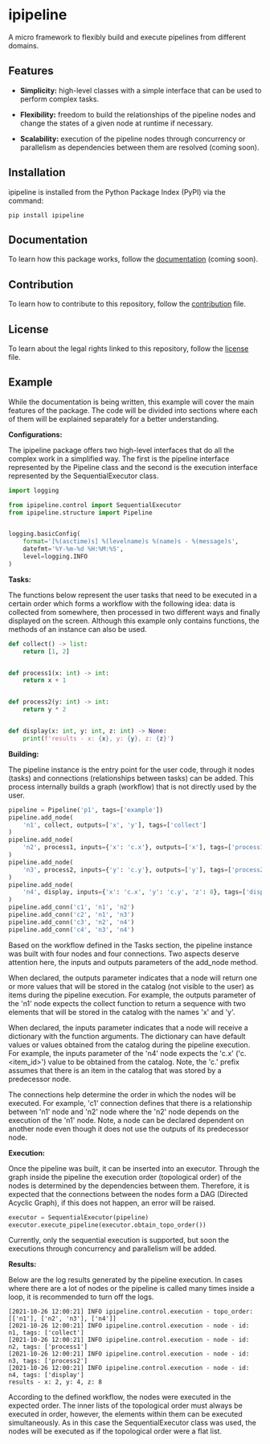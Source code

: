 # ipipeline

A micro framework to flexibly build and execute pipelines from different domains.

## Features

- **Simplicity:** high-level classes with a simple interface that can be used to perform complex tasks.

- **Flexibility:** freedom to build the relationships of the pipeline nodes and change the states of a given node at runtime if necessary.

- **Scalability:** execution of the pipeline nodes through concurrency or parallelism as dependencies between them are resolved (coming soon).

## Installation

ipipeline is installed from the Python Package Index (PyPI) via the command:

```shell
pip install ipipeline
```

## Documentation

To learn how this package works, follow the [documentation]() (coming soon).

## Contribution

To learn how to contribute to this repository, follow the [contribution](https://github.com/novaenext/ipipeline/blob/master/CONTRIBUTING.md) file.

## License

To learn about the legal rights linked to this repository, follow the [license](https://github.com/novaenext/ipipeline/blob/master/LICENSE.md) file.

## Example

While the documentation is being written, this example will cover the main features of the package. The code will be divided into sections where each of them will be explained separately for a better understanding.

**Configurations:**

The ipipeline package offers two high-level interfaces that do all the complex work in a simplified way. The first is the pipeline interface represented by the Pipeline class and the second is the execution interface represented by the SequentialExecutor class.

```python
import logging

from ipipeline.control import SequentialExecutor
from ipipeline.structure import Pipeline


logging.basicConfig(
    format='[%(asctime)s] %(levelname)s %(name)s - %(message)s', 
    datefmt='%Y-%m-%d %H:%M:%S', 
    level=logging.INFO
)
```

**Tasks:**

The functions below represent the user tasks that need to be executed in a certain order which forms a workflow with the following idea: data is collected from somewhere, then processed in two different ways and finally displayed on the screen. Although this example only contains functions, the methods of an instance can also be used.

```python
def collect() -> list:
    return [1, 2]


def process1(x: int) -> int:
    return x + 1


def process2(y: int) -> int:
    return y * 2


def display(x: int, y: int, z: int) -> None:
    print(f'results - x: {x}, y: {y}, z: {z}')
```

**Building:**

The pipeline instance is the entry point for the user code, through it nodes (tasks) and connections (relationships between tasks) can be added. This process internally builds a graph (workflow) that is not directly used by the user.

```python
pipeline = Pipeline('p1', tags=['example'])
pipeline.add_node(
    'n1', collect, outputs=['x', 'y'], tags=['collect']
)
pipeline.add_node(
    'n2', process1, inputs={'x': 'c.x'}, outputs=['x'], tags=['process1']
)
pipeline.add_node(
    'n3', process2, inputs={'y': 'c.y'}, outputs=['y'], tags=['process2']
)
pipeline.add_node(
    'n4', display, inputs={'x': 'c.x', 'y': 'c.y', 'z': 8}, tags=['display']
)
pipeline.add_conn('c1', 'n1', 'n2')
pipeline.add_conn('c2', 'n1', 'n3')
pipeline.add_conn('c3', 'n2', 'n4')
pipeline.add_conn('c4', 'n3', 'n4')
```

Based on the workflow defined in the Tasks section, the pipeline instance was built with four nodes and four connections. Two aspects deserve attention here, the inputs and outputs parameters of the add_node method.

When declared, the outputs parameter indicates that a node will return one or more values that will be stored in the catalog (not visible to the user) as items during the pipeline execution. For example, the outputs parameter of the 'n1' node expects the collect function to return a sequence with two elements that will be stored in the catalog with the names 'x' and 'y'.

When declared, the inputs parameter indicates that a node will receive a dictionary with the function arguments. The dictionary can have default values or values obtained from the catalog during the pipeline execution. For example, the inputs parameter of the 'n4' node expects the 'c.x' ('c.<item_id>') value to be obtained from the catalog. Note, the 'c.' prefix assumes that there is an item in the catalog that was stored by a predecessor node.

The connections help determine the order in which the nodes will be executed. For example, 'c1' connection defines that there is a relationship between 'n1' node and 'n2' node where the 'n2' node depends on the execution of the 'n1' node. Note, a node can be declared dependent on another node even though it does not use the outputs of its predecessor node.

**Execution:**

Once the pipeline was built, it can be inserted into an executor. Through the graph inside the pipeline the execution order (topological order) of the nodes is determined by the dependencies between them. Therefore, it is expected that the connections between the nodes form a DAG (Directed Acyclic Graph), if this does not happen, an error will be raised.

```python
executor = SequentialExecutor(pipeline)
executor.execute_pipeline(executor.obtain_topo_order())
```

Currently, only the sequential execution is supported, but soon the executions through concurrency and parallelism will be added.

**Results:**

Below are the log results generated by the pipeline execution. In cases where there are a lot of nodes or the pipeline is called many times inside a loop, it is recommended to turn off the logs.

```shell
[2021-10-26 12:00:21] INFO ipipeline.control.execution - topo_order: [['n1'], ['n2', 'n3'], ['n4']]
[2021-10-26 12:00:21] INFO ipipeline.control.execution - node - id: n1, tags: ['collect']
[2021-10-26 12:00:21] INFO ipipeline.control.execution - node - id: n2, tags: ['process1']
[2021-10-26 12:00:21] INFO ipipeline.control.execution - node - id: n3, tags: ['process2']
[2021-10-26 12:00:21] INFO ipipeline.control.execution - node - id: n4, tags: ['display']
results - x: 2, y: 4, z: 8
```

According to the defined workflow, the nodes were executed in the expected order. The inner lists of the topological order must always be executed in order, however, the elements within them can be executed simultaneously. As in this case the SequentialExecutor class was used, the nodes will be executed as if the topological order were a flat list.
